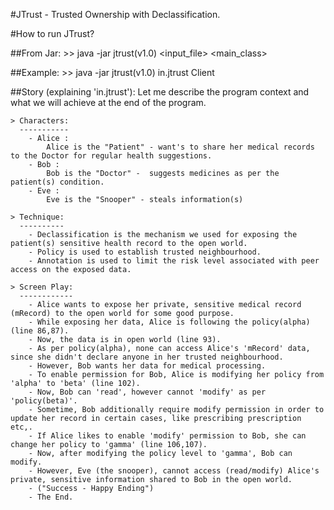 #JTrust - Trusted Ownership with Declassification.

#How to run JTrust?

##From Jar:
	>> java -jar jtrust(v1.0) <input_file> <main_class>
	
##Example:
	>> java -jar jtrust(v1.0) in.jtrust Client
	
##Story (explaining 'in.jtrust'):
	Let me describe the program context and what we will achieve at the end of the program.
	
	> Characters:
	  -----------
		- Alice : 
			Alice is the "Patient" - want's to share her medical records to the Doctor for regular health suggestions.
		- Bob :
			Bob is the "Doctor" -  suggests medicines as per the patient(s) condition.
		- Eve :
			Eve is the "Snooper" - steals information(s) 
		
	> Technique:
	  ----------
		- Declassification is the mechanism we used for exposing the patient(s) sensitive health record to the open world.
		- Policy is used to establish trusted neighbourhood.
		- Annotation is used to limit the risk level associated with peer access on the exposed data.
		
	> Screen Play:
	  ------------
		- Alice wants to expose her private, sensitive medical record (mRecord) to the open world for some good purpose.
		- While exposing her data, Alice is following the policy(alpha) (line 86,87).
		- Now, the data is in open world (line 93).
		- As per policy(alpha), none can access Alice's 'mRecord' data, since she didn't declare anyone in her trusted neighbourhood.
		- However, Bob wants her data for medical processing.
		- To enable permission for Bob, Alice is modifying her policy from 'alpha' to 'beta' (line 102).
		- Now, Bob can 'read', however cannot 'modify' as per 'policy(beta)'.
		- Sometime, Bob additionally require modify permission in order to update her record in certain cases, like prescribing prescription etc,.
		- If Alice likes to enable 'modify' permission to Bob, she can change her policy to 'gamma' (line 106,107).
		- Now, after modifying the policy level to 'gamma', Bob can modify.
		- However, Eve (the snooper), cannot access (read/modify) Alice's private, sensitive information shared to Bob in the open world. 
		- ("Success - Happy Ending")
		- The End.